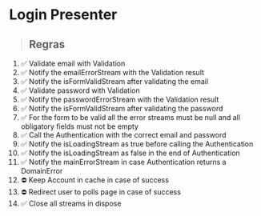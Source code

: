 # Login Presenter

> ## Regras
1. ✅ Validate email with Validation
2. ✅ Notify the emailErrorStream with the Validation result
3. ✅ Notify the isFormValidStream after validating the email
4. ✅ Validate password with Validation
5. ✅ Notify the passwordErrorStream with the Validation result
6. ✅ Notify the isFormValidStream after validating the password
7. ✅ For the form to be valid all the error streams must be null and all obligatory fields must not be empty
8. ✅ Call the Authentication with the correct email and password
9. ✅ Notify the isLoadingStream as true before calling the Authentication
10. ✅ Notify the isLoadingStream as false in the end of Authentication
11. ✅ Notify the mainErrorStream in case Authentication returns a DomainError
12. ⛔️ Keep Account in cache in case of success
13. ⛔️ Redirect user to polls page in case of success
14. ✅ Close all streams in dispose